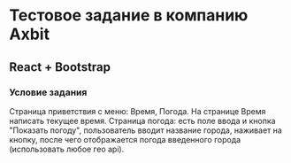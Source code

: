 # Тестовое задание в компанию Axbit

## React + Bootstrap

### Условие задания

Страница приветствия с меню: Время, Погода.
На странице Время написать текущее время.
Страница погода: есть поле ввода и кнопка "Показать погоду", пользователь вводит название города, наживает на кнопку, после чего отображается погода введенного города (использовать любое гео api).